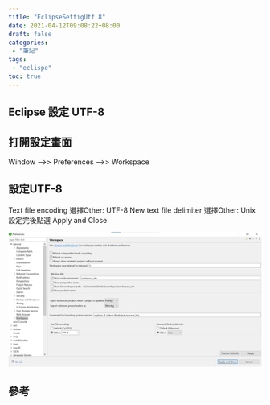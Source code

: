 ```yaml
---
title: "EclipseSettigUtf 8"
date: 2021-04-12T09:08:22+08:00
draft: false
categories:
 - "筆記"
tags:
 - "eclispe"
toc: true
---
```



## Eclipse 設定 UTF-8
<!-- 簡介 -->
<!--more-->


## 打開設定畫面

Window -->> Preferences -->> Workspace 

## 設定UTF-8

Text file encoding 選擇Other: UTF-8 
New text file delimiter 選擇Other: Unix
設定完後點選 Apply and Close 

![ eclipseSettingUtf-8 ](/images/eclipse/eclipseSettingUtf-8.png)

## 參考
